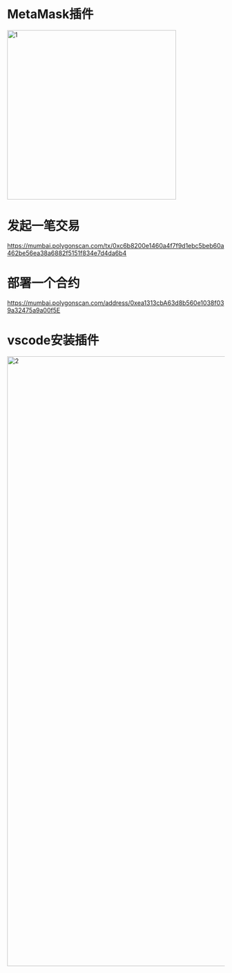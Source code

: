 # MetaMask插件
<img width="391" alt="1" src="https://user-images.githubusercontent.com/8063750/155136260-373e35be-993a-4e4e-a27e-1ebd1bdbd8c9.png">

# 发起一笔交易
https://mumbai.polygonscan.com/tx/0xc6b8200e1460a4f7f9d1ebc5beb60a462be56ea38a6882f5151f834e7d4da6b4

# 部署一个合约
https://mumbai.polygonscan.com/address/0xea1313cbA63d8b560e1038f039a32475a9a00f5E

# vscode安装插件
<img width="1408" alt="2" src="https://user-images.githubusercontent.com/8063750/155137139-a4f4ff24-cc5a-46ef-8251-ae43f327ace9.png">
